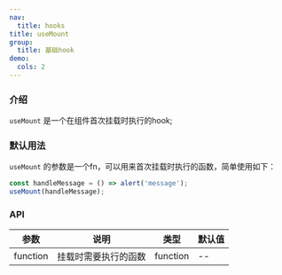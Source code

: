 ```yaml
---
nav:
  title: hooks
title: useMount
group:
  title: 基础hook
demo:
  cols: 2
---
```


### 介绍

`useMount` 是一个在组件首次挂载时执行的hook;

### 默认用法

`useMount` 的参数是一个fn，可以用来首次挂载时执行的函数，简单使用如下：

```js
const handleMessage = () => alert('message');
useMount(handleMessage);
```

<code src="./demo/default.tsx"></code>

### API

| 参数     | 说明                 | 类型     | 默认值 |
| -------- | -------------------- | -------- | ------ |
| function | 挂载时需要执行的函数 | function | --     |
